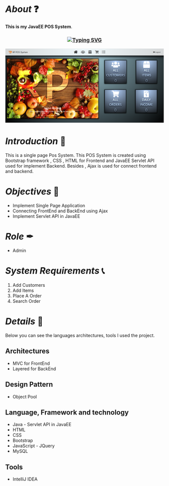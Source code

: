 # *About* ❓
**This is my JavaEE POS System**.

<h3 align="center"><a href="https://git.io/typing-svg" align="center"><img align="center" src="https://readme-typing-svg.herokuapp.com?font=Fira+Code&size=25&duration=4000&center=true&vCenter=true&width=435&lines=JavaEE+POS+System" alt="Typing SVG" style="max-width:100%" /></a></h3>

![pos](pos.png)

# *Introduction* 📝
This is a single page Pos System.
This POS System is created using Bootstrap framework , CSS , HTML for Frontend and JavaEE Servlet API used for implement Backend.
Besides , Ajax is used for connect frontend and backend.

# *Objectives* 🔑
* Implement Single Page Application
* Connecting FrontEnd and BackEnd using Ajax
* Implement Servlet API in JavaEE

# *Role* ✒
* Admin

# *System Requirements* 📞
1. Add Customers
2. Add Items
3. Place A Order
4. Search Order
 
# *Details* 🔖
Below you can see the languages architectures, tools I used  the project.

## Architectures
*  MVC for FrontEnd
*  Layered for BackEnd

## Design Pattern
*  Object Pool

## Language, Framework and technology
* Java - Servlet API in JavaEE
* HTML
* CSS
* Bootstrap
* JavaScript - JQuery
* MySQL

## Tools
* IntelliJ IDEA
